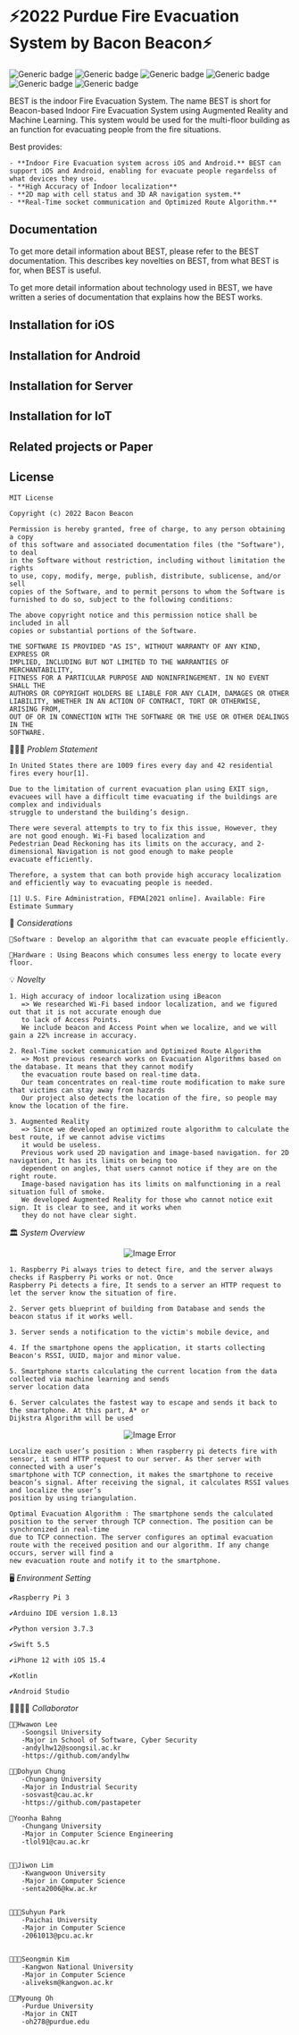 # ⚡2022 Purdue Fire Evacuation System by Bacon Beacon⚡

![Generic badge](https://img.shields.io/badge/Xcode-13.3.1-blue.svg)  ![Generic badge](https://img.shields.io/badge/iOS-13.0-yellow.svg)  ![Generic badge](https://img.shields.io/badge/Swift-5.5-green.svg)  ![Generic badge](https://img.shields.io/badge/Firebase-ios-sdk.svg)  ![Generic badge](https://img.shields.io/badge/Socket.IO-15.0-purple.svg)   ![Generic badge](https://img.shields.io/badge/TensorflowliteSwift-2.9.1-orange.svg)

BEST is the indoor Fire Evacuation System. The name BEST is short for Beacon-based Indoor Fire Evacuation System using Augmented Reality and Machine Learning. This system would be used for the multi-floor building as an function for evacuating people from the fire situations.

Best provides:


    - **Indoor Fire Evacuation system across iOS and Android.** BEST can support iOS and Android, enabling for evacuate people regardelss of what devices they use. 
    - **High Accuracy of Indoor localization**
    - **2D map with cell status and 3D AR navigation system.** 
    - **Real-Time socket communication and Optimized Route Algorithm.**
    
## Documentation
To get more detail information about BEST, please refer to the BEST documentation. This describes key novelties on BEST, from what BEST is for, when BEST is useful.

To get more detail information about technology used in BEST, we have written a series of documentation that explains how the BEST works.

## Installation for iOS

## Installation for Android

## Installation for Server

## Installation for IoT

## Related projects or Paper

## License
```
MIT License

Copyright (c) 2022 Bacon Beacon

Permission is hereby granted, free of charge, to any person obtaining a copy
of this software and associated documentation files (the "Software"), to deal
in the Software without restriction, including without limitation the rights
to use, copy, modify, merge, publish, distribute, sublicense, and/or sell
copies of the Software, and to permit persons to whom the Software is
furnished to do so, subject to the following conditions:

The above copyright notice and this permission notice shall be included in all
copies or substantial portions of the Software.

THE SOFTWARE IS PROVIDED "AS IS", WITHOUT WARRANTY OF ANY KIND, EXPRESS OR
IMPLIED, INCLUDING BUT NOT LIMITED TO THE WARRANTIES OF MERCHANTABILITY,
FITNESS FOR A PARTICULAR PURPOSE AND NONINFRINGEMENT. IN NO EVENT SHALL THE
AUTHORS OR COPYRIGHT HOLDERS BE LIABLE FOR ANY CLAIM, DAMAGES OR OTHER
LIABILITY, WHETHER IN AN ACTION OF CONTRACT, TORT OR OTHERWISE, ARISING FROM,
OUT OF OR IN CONNECTION WITH THE SOFTWARE OR THE USE OR OTHER DEALINGS IN THE
SOFTWARE.
```


🧖🏻‍♀️ *Problem Statement*
    
    In United States there are 1009 fires every day and 42 residential fires every hour[1].

    Due to the limitation of current evacuation plan using EXIT sign, evacuees will have a difficult time evacuating if the buildings are complex and individuals       
    struggle to understand the building’s design.

    There were several attempts to try to fix this issue, However, they are not good enough. Wi-Fi based localization and 
    Pedestrian Dead Reckoning has its limits on the accuracy, and 2-dimensional Navigation is not good enough to make people 
    evacuate efficiently.

    Therefore, a system that can both provide high accuracy localization and efficiently way to evacuating people is needed.

    [1] U.S. Fire Administration, FEMA[2021 online]. Available: Fire Estimate Summary


📖 *Considerations*

    🥕Software : Develop an algorithm that can evacuate people efficiently.
    
    🥕Hardware : Using Beacons which consumes less energy to locate every floor.

💡 *Novelty*

    1. High accuracy of indoor localization using iBeacon
       => We researched Wi-Fi based indoor localization, and we figured out that it is not accurate enough due 
       to lack of Access Points.
       We include beacon and Access Point when we localize, and we will gain a 22% increase in accuracy.
      
    2. Real-Time socket communication and Optimized Route Algorithm
       => Most previous research works on Evacuation Algorithms based on the database. It means that they cannot modify 
       the evacuation route based on real-time data.
       Our team concentrates on real-time route modification to make sure that victims can stay away from hazards
       Our project also detects the location of the fire, so people may know the location of the fire.
      
    3. Augmented Reality
       => Since we developed an optimized route algorithm to calculate the best route, if we cannot advise victims 
       it would be useless.
       Previous work used 2D navigation and image-based navigation. for 2D navigation, It has its limits on being too 
       dependent on angles, that users cannot notice if they are on the right route.
       Image-based navigation has its limits on malfunctioning in a real situation full of smoke.
       We developed Augmented Reality for those who cannot notice exit sign. It is clear to see, and it works when 
       they do not have clear sight.

🏛 *System Overview*
 <p align="center">
   <img src="https://github.com/BeaconAR/BEST/raw/main/image/Overview.png" alt="Image Error"/>
</p>
    
    1. Raspberry Pi always tries to detect fire, and the server always checks if Raspberry Pi works or not. Once 
    Raspberry Pi detects a fire, It sends to a server an HTTP request to let the server know the situation of fire.
    
    2. Server gets blueprint of building from Database and sends the beacon status if it works well.
    
    3. Server sends a notification to the victim's mobile device, and 
    
    4. If the smartphone opens the application, it starts collecting Beacon's RSSI, UUID, major and minor value.
    
    5. Smartphone starts calculating the current location from the data collected via machine learning and sends 
    server location data
    
    6. Server calculates the fastest way to escape and sends it back to the smartphone. At this part, A* or 
    Dijkstra Algorithm will be used
    
 <p align="center">
   <img src="https://github.com/BeaconAR/BEST/raw/main/image/topology.png" alt="Image Error"/>
</p>
    
    Localize each user’s position : When raspberry pi detects fire with sensor, it send HTTP request to our server. As ther server with connected with a user’s
    smartphone with TCP connection, it makes the smartphone to receive beacon’s signal. After receiving the signal, it calculates RSSI values and localize the user’s 
    position by using triangulation.

    Optimal Evacuation Algorithm : The smartphone sends the calculated position to the server through TCP connection. The position can be synchronized in real-time 
    due to TCP connection. The server configures an optimal evacuation route with the received position and our algorithm. If any change occurs, server will find a 
    new evacuation route and notify it to the smartphone.


 
🖥️ *Environment Setting*

    ✔️Raspberry Pi 3
    
    ✔️Arduino IDE version 1.8.13
    
    ✔️Python version 3.7.3 
    
    ✔️Swift 5.5
    
    ✔️iPhone 12 with iOS 15.4
    
    ✔️Kotlin

    ✔️Android Studio
  
👨‍👩‍👧‍👧 *Collaborator*
     
    👩‍💻Hwawon Lee
       -Soongsil University
       -Major in School of Software, Cyber Security
       -andylhw12@soongsil.ac.kr
       -https://github.com/andylhw
       
    🎅🏻Dohyun Chung
       -Chungang University
       -Major in Industrial Security
       -sosvast@cau.ac.kr
       -https://github.com/pastapeter
      
    👰Yoonha Bahng
       -Chungang University
       -Major in Computer Science Engineering
       -tlol91@cau.ac.kr
       
       
    👩‍🚀Jiwon Lim
       -Kwangwoon University
       -Major in Computer Science
       -senta2006@kw.ac.kr
       
    
    👨🏻‍🦱Suhyun Park
       -Paichai University
       -Major in Computer Science
       -2061013@pcu.ac.kr

    
    👨🏻‍💼Seongmin Kim
       -Kangwon National University
       -Major in Computer Science
       -aliveksm@kangwon.ac.kr
    
    🧔🏻Myoung Oh
       -Purdue University
       -Major in CNIT
       -oh278@purdue.edu
